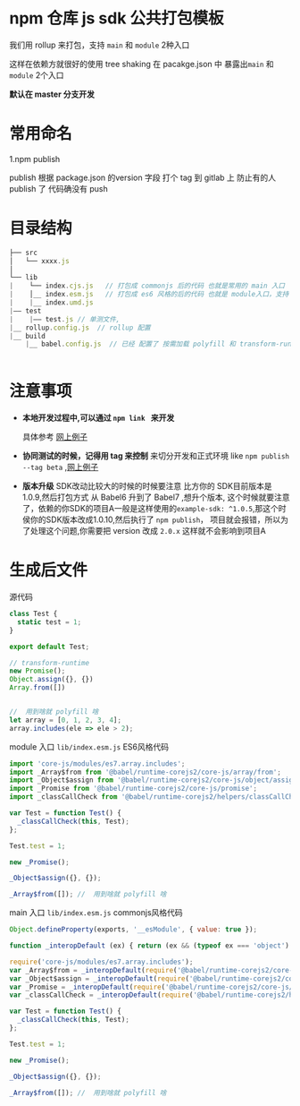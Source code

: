 #  npm 仓库 js sdk 公共打包模板


 我们用 rollup 来打包，支持  `main` 和 `module`  2种入口
  
 这样在依赖方就很好的使用  tree shaking
 在 pacakge.json 中 暴露出`main` 和 `module` 2个入口

**默认在 master 分支开发** 

 # 常用命名
1.npm publish 

publish 根据 package.json 的version 字段 打个 tag 到 gitlab 上
防止有的人 publish 了 代码确没有 push



 # 目录结构
 ```javascript
 ├── src
│   └── xxxx.js
│      
└── lib
|    └── index.cjs.js   // 打包成 commonjs 后的代码 也就是常用的 main 入口
|    │__ index.esm.js   // 打包成 es6 风格的后的代码 也就是 module入口，支持 treeshaking
|    |__ index.umd.js
|—— test
|    |—— test.js // 单测文件,
|__ rollup.config.js  // rollup 配置 
|__ build
     |__ babel.config.js  // 已经 配置了 按需加载 polyfill 和 transform-runtime 支持
     
 ```
 
# 注意事项
 - **本地开发过程中,可以通过 `npm link ` 来开发**
   
   具体参考 [网上例子](https://www.jianshu.com/p/aaa7db89a5b2)
-  **协同测试的时候，记得用 tag 来控制**
  来切分开发和正式环境   like ` npm publish --tag beta `   ,[网上例子](https://cnodejs.org/topic/537b47d1cbcc39634983b739)
-  **版本升级**
   SDK改动比较大的时候的时候要注意 比方你的 SDK目前版本是 1.0.9,然后打包方式 从 Babel6 升到了 Babel7 ,想升个版本,
    这个时候就要注意了，依赖的你SDK的项目A一般是这样使用的`example-sdk: ^1.0.5`,那这个时侯你的SDK版本改成1.0.10,然后执行了 `npm publish`，
    项目就会报错，所以为了处理这个问题,你需要把 version 改成 `2.0.x` 这样就不会影响到项目A


 
# 生成后文件

源代码 

``` javascript
class Test {
  static test = 1;
}

export default Test;

// transform-runtime
new Promise();
Object.assign({}, {})
Array.from([])


//  用到啥就 polyfill 啥
let array = [0, 1, 2, 3, 4];
array.includes(ele => ele > 2);
```

 module 入口 `lib/index.esm.js`  ES6风格代码
```javascript
import 'core-js/modules/es7.array.includes';
import _Array$from from '@babel/runtime-corejs2/core-js/array/from';
import _Object$assign from '@babel/runtime-corejs2/core-js/object/assign';
import _Promise from '@babel/runtime-corejs2/core-js/promise';
import _classCallCheck from '@babel/runtime-corejs2/helpers/classCallCheck';

var Test = function Test() {
  _classCallCheck(this, Test);
};

Test.test = 1;

new _Promise();

_Object$assign({}, {});

_Array$from([]); //  用到啥就 polyfill 啥

```

main  入口 `lib/index.esm.js`  commonjs风格代码

```javascript
Object.defineProperty(exports, '__esModule', { value: true });

function _interopDefault (ex) { return (ex && (typeof ex === 'object') && 'default' in ex) ? ex['default'] : ex; }

require('core-js/modules/es7.array.includes');
var _Array$from = _interopDefault(require('@babel/runtime-corejs2/core-js/array/from'));
var _Object$assign = _interopDefault(require('@babel/runtime-corejs2/core-js/object/assign'));
var _Promise = _interopDefault(require('@babel/runtime-corejs2/core-js/promise'));
var _classCallCheck = _interopDefault(require('@babel/runtime-corejs2/helpers/classCallCheck'));

var Test = function Test() {
  _classCallCheck(this, Test);
};

Test.test = 1;

new _Promise();

_Object$assign({}, {});

_Array$from([]); //  用到啥就 polyfill 啥
```


 
